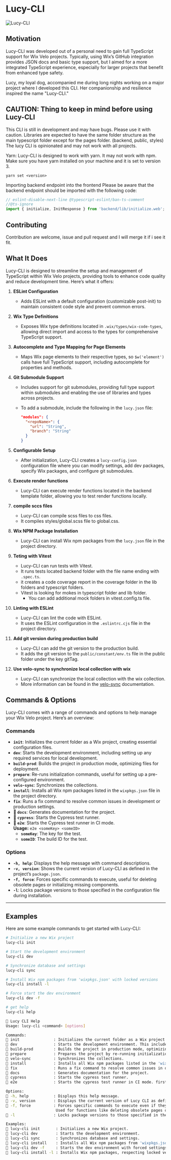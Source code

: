 # Lucy-CLI

![Lucy-CLI](lucy.jpg)

## Motivation

Lucy-CLI was developed out of a personal need to gain full TypeScript support for Wix Velo projects. Typically, using Wix’s GitHub integration provides JSON docs and basic type support, but I aimed for a more integrated TypeScript experience, especially for larger projects that benefit from enhanced type safety.

Lucy, my loyal dog, accompanied me during long nights working on a major project where I developed this CLI. Her companionship and resilience inspired the name "Lucy-CLI."

## CAUTION: Thing to keep in mind before using Lucy-CLI

This CLI is still in development and may have bugs. Please use it with caution.
Libraries are expected to have the same folder structure as  the main typescript folder except for the pages folder.
(backend, public, styles)
The lucy CLI is opinionated and may not work with all projects.

Yarn: Lucy-CLI is designed to work with yarn. It may not work with npm.
Make sure you have yarn installed on your machine and it is set to version 3.

```
yarn set <version> 
```

Importing backend endpoint into the frontend
Please be aware that the backend endpoint should be imported with the following code:

``` javascript
// eslint-disable-next-line @typescript-eslint/ban-ts-comment
//@ts-ignore
import { initialize, InitResponse } from 'backend/lib/initialize.web';
```

## Contributing

Contribution are welcome, issue and pull request and I will merge it if i see it fit.

## What It Does

Lucy-CLI is designed to streamline the setup and management of TypeScript within Wix Velo projects, providing tools to enhance code quality and reduce development time. Here’s what it offers:

1. **ESLint Configuration**  
   - Adds ESLint with a default configuration (customizable post-init) to maintain consistent code style and prevent common errors.

2. **Wix Type Definitions**  
   - Exposes Wix type definitions located in `.wix/types/wix-code-types`, allowing direct import and access to the types for comprehensive TypeScript support.

3. **Autocomplete and Type Mapping for Page Elements**  
   - Maps Wix page elements to their respective types, so `$w('element')` calls have full TypeScript support, including autocomplete for properties and methods.

4. **Git Submodule Support**  
   - Includes support for git submodules, providing full type support within submodules and enabling the use of libraries and types across projects.
   - To add a submodule, include the following in the `lucy.json` file:

      ``` json
      "modules": {
        "<repoName>": {
          "url": "String",
          "branch": "String"
        }
      }
      ```

1. **Configurable Setup**  
   - After initialization, Lucy-CLI creates a `lucy-config.json` configuration file where you can modify settings, add dev packages, specify Wix packages, and configure git submodules.

2. **Execute render functions**  
   - Lucy-CLI can execute render functions located in the backend template folder, allowing you to test render functions locally.

3. **compile sccs files**  
   - Lucy-CLI can compile scss files to css files.
   - It compiles styles/global.scss file to global.css.

4. **Wix NPM Package Installation**
   - Lucy-CLI can install Wix npm packages from the `lucy.json` file in the project directory.

5. **Teting with Vitest**
   - Lucy-CLI can run tests with Vitest.
   - It runs tests located backend folder with the file name ending with `.spec.ts`.
   - it creates a code coverage report in the coverage folder in the lib folders and typescript folders.
   - Vitest is looking for mokes in typescript folder and lib folder.
     - You can add additional mock folders in vitest.config.ts file.

6.  **Linting with ESLint**
    - Lucy-CLI can lint the code with ESLint.
    - It uses the ESLint configuration in the `.eslintrc.cjs` file in the project directory.  

7.  **Add git version during production build**
      - Lucy-CLI can add the git version to the production build.
      - It adds the git version to the `public/constant/env.ts` file in the public folder under the key gitTag.
7. **Use velo-sync to synchronize local collection with wix**
      - Lucy-CLI can synchronize the local collection with the wix collection.
      - More information can be found in the [velo-sync](https://www.npmjs.com/package/velo-sync) documentation.

## Commands & Options

Lucy-CLI comes with a range of commands and options to help manage your Wix Velo project. Here’s an overview:

### Commands

- **`init`**: Initializes the current folder as a Wix project, creating essential configuration files.
- **`dev`**: Starts the development environment, including setting up any required services for local development.
- **`build-prod`**: Builds the project in production mode, optimizing files for deployment.
- **`prepare`**: Re-runs initialization commands, useful for setting up a pre-configured environment.
- **`velo-sync`**: Synchronizes the collections.
- **`install`**: Installs all Wix npm packages listed in the `wixpkgs.json` file in the project directory.
- **`fix`**: Runs a fix command to resolve common issues in development or production settings.
- **🦮 `docs`**: Generates documentation for the project.
- **🦮 `cypress`**: Starts the Cypress test runner.
- **🦮 `e2e`**: Starts the Cypress test runner in CI mode.  
  **Usage:** `e2e <someKey> <someID>`  
  - **`someKey`**: The key for the test.  
  - **`someID`**: The build ID for the test.

### Options

- **`-h, help`**: Displays the help message with command descriptions.
- **`-v, version`**: Shows the current version of Lucy-CLI as defined in the project’s `package.json`.
- **`-f, force`**: Forces specific commands to execute, useful for deleting obsolete pages or initializing missing components.
- **`-l`**: Locks package versions to those specified in the configuration file during installation.

---

## Examples

Here are some example commands to get started with Lucy-CLI:

```bash
# Initialize a new Wix project
lucy-cli init

# Start the development environment
lucy-cli dev

# Synchronize database and settings
lucy-cli sync

# Install Wix npm packages from 'wixpkgs.json' with locked versions
lucy-cli install -l

# Force start the dev environment
lucy-cli dev -f

# get help
lucy-cli help

🦮 Lucy CLI Help
Usage: lucy-cli <command> [options]

Commands:
🦮 init               : Initializes the current folder as a Wix project by creating the necessary configuration files.
🦮 dev                : Starts the development environment. This includes setting up any required services for local development.
🦮 build-prod         : Builds the project in production mode, optimizing files for deployment.
🦮 prepare            : Prepares the project by re-running initialization commands. Useful for setting up a pre-configured environment.
🦮 velo-sync          : Synchronizes the collections.
🦮 install            : Installs all Wix npm packages listed in the 'wixpkgs.json' file in the project directory.
🦮 fix                : Runs a fix command to resolve common issues in development or production settings.
🦮 docs               : Generates documentation for the project.
🦮 cypress            : Starts the cypress test runner.
🦮 e2e                : Starts the cypress test runner in CI mode. first argument is the key second is the build id <e2e <somekey <someID>

Options:
🦮 -h, help           : Displays this help message.
🦮 -v, version        : Displays the current version of Lucy CLI as defined in the project’s package.json.
🦮 -f, force          : Forces specific commands to execute even if they may lead to potential issues.
                      Used for functions like deleting obsolete pages or initializing missing components.
🦮 -l                 : Locks package versions to those specified in the configuration file during installation.

Examples:
🦮 lucy-cli init       : Initializes a new Wix project.
🦮 lucy-cli dev        : Starts the development environment.
🦮 lucy-cli sync       : Synchronizes database and settings.
🦮 lucy-cli install    : Installs all Wix npm packages from 'wixpkgs.json'.
🦮 lucy-cli dev -f     : Starts the dev environment with forced settings.
🦮 lucy-cli install -l : Installs Wix npm packages, respecting locked versions specified in the configuration.
